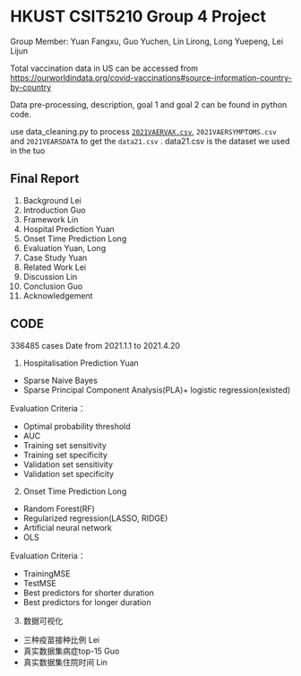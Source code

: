#  HKUST CSIT5210 Group 4 Project  
Group Member: Yuan Fangxu, Guo Yuchen, Lin Lirong, Long Yuepeng, Lei Lijun


 Total vaccination data in US can be accessed from https://ourworldindata.org/covid-vaccinations#source-information-country-by-country
 
 Data pre-processing, description, goal 1 and goal 2 can be found in python code. 
 
 use data_cleaning.py to process [`2021VAERVAX.csv`](https://drive.google.com/file/d/1kcn6AVNoTtL-YYKk-lPNb1swMhxtpjcu/view?usp=sharing), `2021VAERSYMPTOMS.csv` and `2021VEARSDATA` to get the `data21.csv` .
 data21.csv is the dataset we used in the tuo

## Final Report
1. Background  Lei
2. Introduction  Guo
3. Framework Lin
4. Hospital Prediction   Yuan
5. Onset Time Prediction   Long
6. Evaluation  Yuan, Long
7. Case Study  Yuan
8. Related Work  Lei
9. Discussion  Lin
10. Conclusion  Guo
11. Acknowledgement  


## CODE
336485 cases Date from 2021.1.1 to 2021.4.20
1. Hospitalisation Prediction  Yuan
* Sparse Naive Bayes
* Sparse Principal Component Analysis(PLA)+ logistic regression(existed)


Evaluation Criteria： 
* Optimal probability threshold 
* AUC 
* Training set sensitivity 
* Training set specificity 
* Validation set sensitivity 
* Validation set specificity

2. Onset Time Prediction   Long


* Random Forest(RF)
* Regularized regression(LASSO, RIDGE)
* Artificial neural network
* OLS

Evaluation Criteria：
* TrainingMSE
* TestMSE 
* Best predictors for shorter duration 
* Best predictors for longer duration

3. 数据可视化
* 三种疫苗接种比例  Lei
* 真实数据集病症top-15   Guo
* 真实数据集住院时间  Lin



